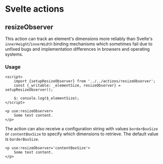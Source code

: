# Svelte actions

## resizeObserver

This action can track an element's dimensions more reliably than Svelte's
`innerHeight`/`innerWidth` binding mechanisms which sometimes fail due to
unfixed bugs and implementation differences in browsers and operating systems.

### Usage

```svelte
<script>
	import {setupResizeObserver} from '../../actions/resizeObserver';
   	const {_writable: _elementSize, resizeObserver} = setupResizeObserver();

	$: console.log($_elementSize);
</script>

<p use:resizeObserver>
	Some text content.
</p>
```

The action can also receive a configuration string with values `borderBoxSize`
or `contentBoxSize` to specify which dimensions to retrieve. The default value
is `borderBoxSize`.

```svelte
<p use:resizeObserver='contentBoxSize'>
	Some text content.
</p>
```
